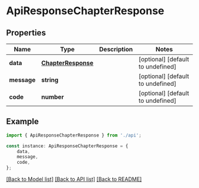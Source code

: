 # ApiResponseChapterResponse


## Properties

Name | Type | Description | Notes
------------ | ------------- | ------------- | -------------
**data** | [**ChapterResponse**](ChapterResponse.md) |  | [optional] [default to undefined]
**message** | **string** |  | [optional] [default to undefined]
**code** | **number** |  | [optional] [default to undefined]

## Example

```typescript
import { ApiResponseChapterResponse } from './api';

const instance: ApiResponseChapterResponse = {
    data,
    message,
    code,
};
```

[[Back to Model list]](../README.md#documentation-for-models) [[Back to API list]](../README.md#documentation-for-api-endpoints) [[Back to README]](../README.md)
